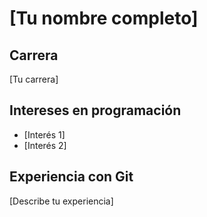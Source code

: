 # [Tu nombre completo]
## Carrera
[Tu carrera]
## Intereses en programación
- [Interés 1]
- [Interés 2]
## Experiencia con Git
[Describe tu experiencia]
